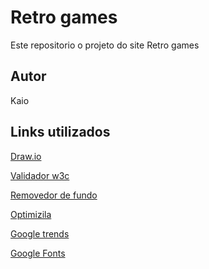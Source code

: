 # Retro games
Este repositorio o projeto do site Retro games 
## Autor 
Kaio

## Links utilizados 
[Draw.io](https://app.diagrams.net/)

[Validador w3c](https://validator.w3.org/nu/#file)

[Removedor de fundo](https://www.remove.bg/pt-br/upload)

[Optimizila](https://imagecompressor.com/pt/)

[Google trends](https://trends.google.com.br/trends/explore?q=retro%20games&date=now%201-d&geo=BR&hl=pt)

[Google Fonts](https://fonts.google.com/)
